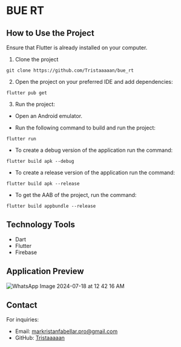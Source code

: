 # BUE RT

## How to Use the Project

Ensure that Flutter is already installed on your computer.

1. Clone the project
```
git clone https://github.com/Tristaaaaan/bue_rt
```

2. Open the project on your preferred IDE and add dependencies:

```
flutter pub get
```

3. Run the project:

* Open an Android emulator.
  
* Run the following command to build and run the project:
```
flutter run
```

* To create a debug version of the application run the command:
```
flutter build apk --debug 
```

* To create a release version of the application run the command:
```
flutter build apk --release 
```

* To get the AAB of the project, run the command:
```
flutter build appbundle --release
```

## Technology Tools

* Dart
* Flutter
* Firebase

## Application Preview
![WhatsApp Image 2024-07-18 at 12 42 16 AM](https://github.com/user-attachments/assets/f39b3d68-1a9f-4fbe-b2f4-ab4ea303af9a)


## Contact

For inquiries:

* Email: markristanfabellar.pro@gmail.com
* GitHub: [Tristaaaaan](https://github.com/Tristaaaaan)
